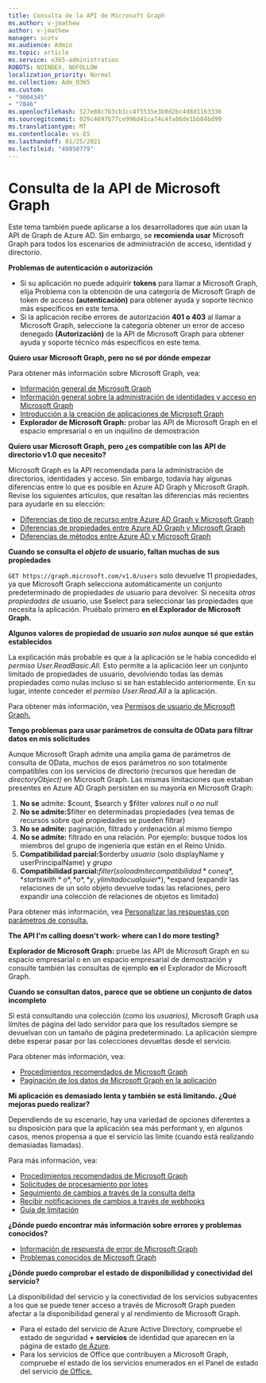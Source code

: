 ```yaml
---
title: Consulta de la API de Microsoft Graph
ms.author: v-jmathew
author: v-jmathew
manager: scotv
ms.audience: Admin
ms.topic: article
ms.service: o365-administration
ROBOTS: NOINDEX, NOFOLLOW
localization_priority: Normal
ms.collection: Adm_O365
ms.custom:
- "9004345"
- "7846"
ms.openlocfilehash: 527e88c7b3cb1cc4f5535e3b0d2bc4d8d1163336
ms.sourcegitcommit: 029c4697b77ce996d41ca74c4fa86de1bb84bd99
ms.translationtype: MT
ms.contentlocale: es-ES
ms.lasthandoff: 01/25/2021
ms.locfileid: "49950779"
---
```

# <a name="querying-the-microsoft-graph-api"></a>Consulta de la API de Microsoft Graph

Este tema también puede aplicarse a los desarrolladores que aún usan la API de Graph de Azure AD. Sin embargo, se **recomienda usar** Microsoft Graph para todos los escenarios de administración de acceso, identidad y directorio.

**Problemas de autenticación o autorización**

- Si su aplicación no puede adquirir **tokens** para llamar a Microsoft Graph, elija Problema con la obtención de una categoría de Microsoft Graph de token de acceso **(autenticación)** para obtener ayuda y soporte técnico más específicos en este tema.
- Si la aplicación recibe errores de autorización **401 o 403** al llamar a Microsoft Graph, seleccione la categoría obtener un error de acceso denegado **(Autorización)** de la API de Microsoft Graph para obtener ayuda y soporte técnico más específicos en este tema.

**Quiero usar Microsoft Graph, pero no sé por dónde empezar**

Para obtener más información sobre Microsoft Graph, vea:

- [Información general de Microsoft Graph](https://docs.microsoft.com/graph/overview)
- [Información general sobre la administración de identidades y acceso en Microsoft Graph](https://docs.microsoft.com/graph/azuread-identity-access-management-concept-overview)
- [Introducción a la creación de aplicaciones de Microsoft Graph](https://docs.microsoft.com/graph/)
- **Explorador de Microsoft Graph:** probar las API de Microsoft Graph en el espacio empresarial o en un inquilino de demostración

**Quiero usar Microsoft Graph, pero ¿es compatible con las API de directorio v1.0 que necesito?**

Microsoft Graph es la API recomendada para la administración de directorios, identidades y acceso. Sin embargo, todavía hay algunas diferencias entre lo que es posible en Azure AD Graph y Microsoft Graph. Revise los siguientes artículos, que resaltan las diferencias más recientes para ayudarle en su elección:

- [Diferencias de tipo de recurso entre Azure AD Graph y Microsoft Graph](https://docs.microsoft.com/graph/migrate-azure-ad-graph-resource-differences)
- [Diferencias de propiedades entre Azure AD Graph y Microsoft Graph](https://docs.microsoft.com/graph/migrate-azure-ad-graph-property-differences)
- [Diferencias de métodos entre Azure AD y Microsoft Graph](https://docs.microsoft.com/graph/migrate-azure-ad-graph-method-differences)

**Cuando se consulta el *objeto de* usuario, faltan muchas de sus propiedades**

`GET https://graph.microsoft.com/v1.0/users` solo devuelve 11 propiedades, ya que Microsoft Graph selecciona automáticamente un conjunto predeterminado de propiedades *de* usuario para devolver. Si necesita *otras propiedades de* usuario, use $select para seleccionar las propiedades que necesita la aplicación. Pruébalo primero **en el Explorador de Microsoft Graph.**

**Algunos valores de propiedad de usuario *son nulos* aunque sé que están establecidos**

La explicación más probable es que a la aplicación se le había concedido el *permiso User.ReadBasic.All.* Esto permite a la aplicación leer un conjunto limitado de propiedades de usuario, devolviendo todas las demás propiedades como nulas incluso si se han establecido anteriormente. En su lugar, intente conceder el *permiso User.Read.All* a la aplicación.

Para obtener más información, vea [Permisos de usuario de Microsoft Graph.](https://docs.microsoft.com/graph/permissions-reference#user-permissions)

**Tengo problemas para usar parámetros de consulta de OData para filtrar datos en mis solicitudes**

Aunque Microsoft Graph admite una amplia gama de parámetros de consulta de OData, muchos de esos parámetros no son totalmente compatibles con los servicios de directorio (recursos que heredan de *directoryObject)* en Microsoft Graph. Las mismas limitaciones que estaban presentes en Azure AD Graph persisten en su mayoría en Microsoft Graph:

1. **No se** admite: $count, $search y $filter *valores null* o *no null*
2. **No se admite:**$filter en determinadas propiedades (vea temas de recursos sobre qué propiedades se pueden filtrar)
3. **No se admite:** paginación, filtrado y ordenación al mismo tiempo
4. **No se admite:** filtrado en una relación. Por ejemplo: busque todos los miembros del grupo de ingeniería que están en el Reino Unido.
5. **Compatibilidad parcial:**$orderby *usuario* (solo displayName y userPrincipalName) y *grupo*
6. **Compatibilidad parcial:**$filter (solo admite compatibilidad *con eq*, *startswith* o *,* o *,* y , y limitado cualquier *),*$expand (expandir las relaciones de un solo objeto devuelve todas las relaciones, pero expandir una colección de relaciones de objetos es limitado)

Para obtener más información, vea [Personalizar las respuestas con parámetros de consulta.](https://docs.microsoft.com/graph/query-parameters)

**The API I'm calling doesn't work- where can I do more testing?**

**Explorador de Microsoft Graph:** pruebe las API de Microsoft Graph en su espacio empresarial o en un espacio empresarial de demostración y consulte también las consultas de ejemplo **en** el Explorador de Microsoft Graph.

**Cuando se consultan datos, parece que se obtiene un conjunto de datos incompleto**

Si está consultando una colección (como los *usuarios),* Microsoft Graph usa límites de página del lado servidor para que los resultados siempre se devuelvan con un tamaño de página predeterminado. La aplicación siempre debe esperar pasar por las colecciones devueltas desde el servicio.

Para obtener más información, vea:

- [Procedimientos recomendados de Microsoft Graph](https://docs.microsoft.com/graph/best-practices-concept)
- [Paginación de los datos de Microsoft Graph en la aplicación](https://docs.microsoft.com/graph/paging)

**Mi aplicación es demasiado lenta y también se está limitando. ¿Qué mejoras puedo realizar?**

Dependiendo de su escenario, hay una variedad de opciones diferentes a su disposición para que la aplicación sea más performant y, en algunos casos, menos propensa a que el servicio las limite (cuando está realizando demasiadas llamadas).

Para más información, vea:

- [Procedimientos recomendados de Microsoft Graph](https://docs.microsoft.com/graph/best-practices-concept)
- [Solicitudes de procesamiento por lotes](https://docs.microsoft.com/graph/json-batching)
- [Seguimiento de cambios a través de la consulta delta](https://docs.microsoft.com/graph/delta-query-overview)
- [Recibir notificaciones de cambios a través de webhooks](https://docs.microsoft.com/graph/webhooks)
- [Guía de limitación](https://docs.microsoft.com/graph/throttling)

**¿Dónde puedo encontrar más información sobre errores y problemas conocidos?**

- [Información de respuesta de error de Microsoft Graph](https://docs.microsoft.com/graph/errors)
- [Problemas conocidos de Microsoft Graph](https://docs.microsoft.com/graph/known-issues)

**¿Dónde puedo comprobar el estado de disponibilidad y conectividad del servicio?**

La disponibilidad del servicio y la conectividad de los servicios subyacentes a los que se puede tener acceso a través de Microsoft Graph pueden afectar a la disponibilidad general y al rendimiento de Microsoft Graph.

- Para el estado del servicio de Azure Active Directory, compruebe el estado de seguridad **+ servicios** de identidad que aparecen en la página de estado [de Azure](https://azure.microsoft.com/status/).
- Para los servicios de Office que contribuyen a Microsoft Graph, compruebe el estado de los servicios enumerados en el Panel de estado del servicio [de Office.](https://portal.office.com/adminportal/home#/servicehealth)
